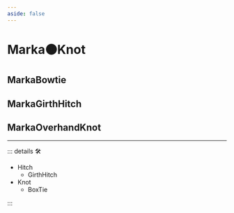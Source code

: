 ```yaml
---
aside: false
---
```

# Marka🟠<motor>Knot</motor>

## MarkaBowtie

## MarkaGirthHitch

## MarkaOverhandKnot

---

<!-- =================================================== -->
<!-- =================================================== -->
<!-- =================================================== -->
<!-- =================================================== -->
<!-- =================================================== -->
::: details 🛠

- Hitch
    - GirthHitch
- Knot
    - BoxTie

:::
